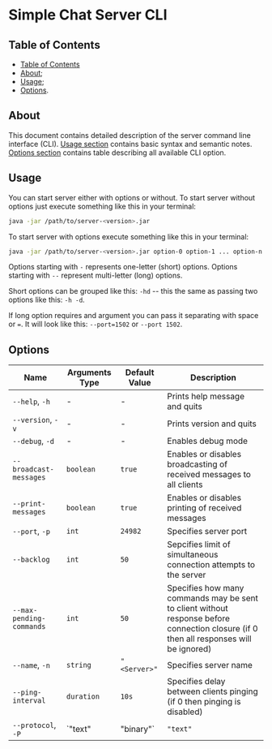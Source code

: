 # Simple Chat Server CLI

## Table of Contents

- [Table of Contents](#table-of-contents)
- [About](#about);
- [Usage](#usage);
- [Options](#options).

## About

This document contains detailed description of the server command line interface (CLI).
[Usage section](#usage) contains basic syntax and semantic notes.
[Options section](#options) contains table describing all available CLI option.

## Usage

You can start server either with options or without.
To start server without options just execute something like this in your terminal:

```bash
java -jar /path/to/server-<version>.jar
```

To start server with options execute something like this in your terminal:

```bash
java -jar /path/to/server-<version>.jar option-0 option-1 ... option-n
```

Options starting with `-` represents one-letter (short) options.
Options starting with `--` represent multi-letter (long) options.

Short options can be grouped like this: `-hd` -- this the same as passing
two options like this: `-h -d`.

If long option requires and argument you can pass it separating with space or `=`.
It will look like this: `--port=1502` or `--port 1502`.

## Options

| Name                     | Arguments Type      | Default Value | Description                                                                                                                            |
|--------------------------|---------------------|---------------|----------------------------------------------------------------------------------------------------------------------------------------|
| `--help`, `-h`           | -                   | -             | Prints help message and quits                                                                                                          |
| `--version`, `-v`        | -                   | -             | Prints version and quits                                                                                                               |
| `--debug`, `-d`          | -                   | -             | Enables debug mode                                                                                                                     |
| `--broadcast-messages`   | `boolean`           | `true`        | Enables or disables broadcasting of received messages to all clients                                                                   |
| `--print-messages`       | `boolean`           | `true`        | Enables or disables printing of received messages                                                                                      |
| `--port`, `-p`           | `int`               | `24982`       | Specifies server port                                                                                                                  |
| `--backlog`              | `int`               | `50`          | Sepcifies limit of simultaneous connection attempts to the server                                                                      |
| `--max-pending-commands` | `int`               | `50`          | Specifies how many commands may be sent to client without response before connection closure (if 0 then all responses will be ignored) |
| `--name`, `-n`           | `string`            | `"<Server>"`  | Specifies server name                                                                                                                  |
| `--ping-interval`        | `duration`          | `10s`         | Specifies delay between clients pinging (if 0 then pinging is disabled)                                                                |
| `--protocol`, `-P`       | `"text" | "binary"` | `"text"`      | Specifies server protocol type                                                                                                         |
